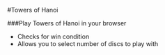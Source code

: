 #Towers of Hanoi

###Play Towers of Hanoi in your browser

* Checks for win condition
* Allows you to select number of discs to play with
